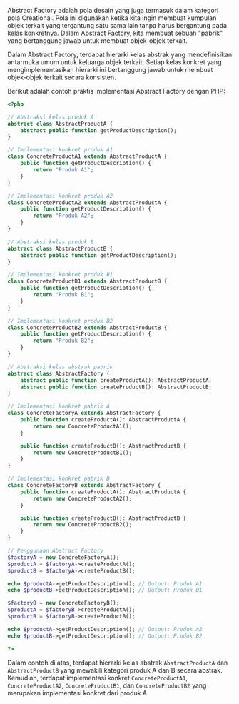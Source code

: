 Abstract Factory adalah pola desain yang juga termasuk dalam kategori pola Creational. Pola ini digunakan ketika kita ingin membuat kumpulan objek terkait yang tergantung satu sama lain tanpa harus bergantung pada kelas konkretnya. Dalam Abstract Factory, kita membuat sebuah "pabrik" yang bertanggung jawab untuk membuat objek-objek terkait.

Dalam Abstract Factory, terdapat hierarki kelas abstrak yang mendefinisikan antarmuka umum untuk keluarga objek terkait. Setiap kelas konkret yang mengimplementasikan hierarki ini bertanggung jawab untuk membuat objek-objek terkait secara konsisten.

Berikut adalah contoh praktis implementasi Abstract Factory dengan PHP:

```php
<?php

// Abstraksi kelas produk A
abstract class AbstractProductA {
    abstract public function getProductDescription();
}

// Implementasi konkret produk A1
class ConcreteProductA1 extends AbstractProductA {
    public function getProductDescription() {
        return "Produk A1";
    }
}

// Implementasi konkret produk A2
class ConcreteProductA2 extends AbstractProductA {
    public function getProductDescription() {
        return "Produk A2";
    }
}

// Abstraksi kelas produk B
abstract class AbstractProductB {
    abstract public function getProductDescription();
}

// Implementasi konkret produk B1
class ConcreteProductB1 extends AbstractProductB {
    public function getProductDescription() {
        return "Produk B1";
    }
}

// Implementasi konkret produk B2
class ConcreteProductB2 extends AbstractProductB {
    public function getProductDescription() {
        return "Produk B2";
    }
}

// Abstraksi kelas abstrak pabrik
abstract class AbstractFactory {
    abstract public function createProductA(): AbstractProductA;
    abstract public function createProductB(): AbstractProductB;
}

// Implementasi konkret pabrik A
class ConcreteFactoryA extends AbstractFactory {
    public function createProductA(): AbstractProductA {
        return new ConcreteProductA1();
    }

    public function createProductB(): AbstractProductB {
        return new ConcreteProductB1();
    }
}

// Implementasi konkret pabrik B
class ConcreteFactoryB extends AbstractFactory {
    public function createProductA(): AbstractProductA {
        return new ConcreteProductA2();
    }

    public function createProductB(): AbstractProductB {
        return new ConcreteProductB2();
    }
}

// Penggunaan Abstract Factory
$factoryA = new ConcreteFactoryA();
$productA = $factoryA->createProductA();
$productB = $factoryA->createProductB();

echo $productA->getProductDescription(); // Output: Produk A1
echo $productB->getProductDescription(); // Output: Produk B1

$factoryB = new ConcreteFactoryB();
$productA = $factoryB->createProductA();
$productB = $factoryB->createProductB();

echo $productA->getProductDescription(); // Output: Produk A2
echo $productB->getProductDescription(); // Output: Produk B2

?>
```

Dalam contoh di atas, terdapat hierarki kelas abstrak `AbstractProductA` dan `AbstractProductB` yang mewakili kategori produk A dan B secara abstrak. Kemudian, terdapat implementasi konkret `ConcreteProductA1`, `ConcreteProductA2`, `ConcreteProductB1`, dan `ConcreteProductB2` yang merupakan implementasi konkret dari produk A